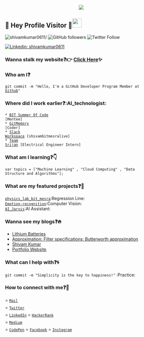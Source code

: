 <p align="center">
  <img src="https://github.com/shivamkumar0611/shivamkumar0611/blob/master/tenor%20(1).gif">
</p>
 
## :rainbow: Hey Profile Visitor :eyes:<img src="https://raw.githubusercontent.com/iampavangandhi/iampavangandhi/master/gifs/Hi.gif" width="30px">
<p align="left"> <img src=https://komarev.com/ghpvc/?username=shivamkumar0611 alt=shivamkumar0611/> <img alt="GitHub followers" src="https://img.shields.io/github/followers/shivamkumar0611?style=social">
<img alt="Twitter Follow" src="https://img.shields.io/twitter/follow/exorcist_shivam?label=Followers">

[![Linkedin: shivamkumar0611](https://img.shields.io/badge/-hastagab-blue?style=flat-square&logo=Linkedin&logoColor=white&link=https://www.linkedin.com/in/shivamkumar0611/)](https://www.linkedin.com/in/shivamkumar0611/)

### Wanna stalk my website:question::point_right: [Click Here](https://shivamkumar0611.github.io/):sparkles:

### Who am I:question: 
<code>git commit -m "Hello, I'm a GitHub Developer Program Member at [Github](https://www.github.com/)"</code>

### Where did I work earlier:question::AI_technologist:
<code>* [BIT Summer Of Code](https://bitsoc.github.io/) [Mentee]</code>  
<code>* [GitMemory](https://www.gitmemory.com/shivamkumar0611) [Coder]</code>      
<code>* [Slack Workspace](https://join.slack.com/t/shivambitmesralive/signup?x=x-p1489045428502-1481035866583-1519622352624) [shivambitmesralive]</code>           
<code>* [Team Srijan](https://www.linkedin.com/in/teamsrijan/?originalSubdomain=in) [Electrical Engineer Intern]</code> 
  
### What am I learning:question::point_down:	
<code>var topics = ["Machine Learning" , "Cloud Computing" , "Data Structure and Algorithms"];</code>

### What are my featured projects:question::rocket:
<code>[physics_lab_bit_mesra](https://github.com/shivamkumar0611/physics_lab_bit_mesra)</code>:Regression Line:     
<code>[Emotion-recognition](https://github.com/shivamkumar0611/Emotion-recognition)</code>:Computer Vision:  
<code>[AI_Jarvis](https://github.com/shivamkumar0611/AI_Jarvis)</code>:AI Assistant:     

### Wanna see my blogs:question::fire:
<!-- BLOG-POST-LIST:START -->
- [Lithium Batteries](https://medium.com/lithium-batteries/lithium-batteries)
- [Approximation: Filter specifications; Butterworth approximation](https://kumar-shivam0611.medium.com/approximation-butterworth-approximation)
- [Shivam Kumar](https://kumar-shivam0611.medium.com/)
- [Portfolio Website ](https://github.com/shivamkumar0611/shivamkumar0611.github.io)
<!-- BLOG-POST-LIST:END -->

### What can I help with:question::cyclone:
<code>git commit -m "Simplicity is the key to happiness!"</code> :Practice:

### How to connect with me:question::email:
:star: <code>[Mail](mailto:kumar.shivam0611@gmail.com)</code>    
:star: <code>[Twitter](https://twitter.com/exorcist_shivam)</code>  
:star: <code>[LinkedIn](https://www.linkedin.com/in/shivamkumar0611/)</code>
:star: <code>[HackerRank](https://www.hackerrank.com/kumar_shivam0611)</code>  
:star: <code>[Medium](https://medium.com/@kumar-shivam0611)</code>  
:star: <code>[CodePen](https://codepen.io/shivamkumar0611)</code>
:star: <code>[Facebook](https://www.facebook.com/profile.php?id=100040223462085)</code>
:star: <code>[Instagram](https://www.instagram.com/exorcist_shivam/)</code>

